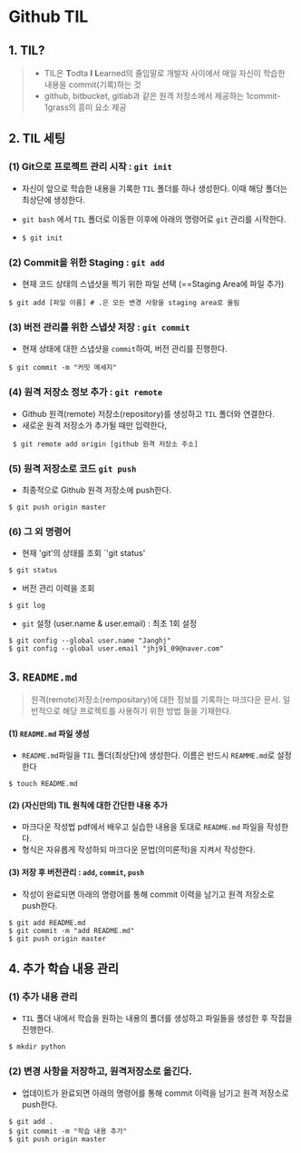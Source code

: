 # Github TIL

## 1. TIL?

> - TIL은 **T**odta **I** **L**earned의 줄임말로 개발자 사이에서 매일 자신이 학습한 내용을 commit(기록)하는 것
> - github, bitbucket, gitlab과 같은 원격 저장소에서 제공하는 1commit-1grass의 흥미 요소 제공



## 2. TIL 세팅

### (1) Git으로 프로젝트 관리 시작 : `git init`

- 자신이 앞으로 학습한 내용을 기록한 `TIL` 폴더를 하나 생성한다. 이때 해당 폴더는 최상단에 생성한다.

- `git bash` 에서 `TIL` 폴더로 이동한 이후에 아래의 명령어로 `git` 관리를 시작한다.

- ```shell
  $ git init
  ```



### (2) Commit을 위한 Staging : `git add`

- 현재 코드 상태의 스냅샷을 찍기 위한 파일 선택 (==Staging Area에 파일 추가)

```shell
$ git add [파일 이름] # .은 모든 변경 사항을 staging area로 올림
```



### (3) 버전 관리를 위한 스냅샷 저장 : `git commit`

- 현재 상태에 대한 스냅샷을 `commit`하여, 버전 관리를 진행한다.

```shell
$ git commit -m "커밋 메세지"
```



### (4) 원격 저장소 정보 추가 : `git remote`

- Github 원격(remote) 저장소(repository)를 생성하고 `TIL` 폴더와 연결한다.
- 새로운 원격 저장소가 추가될 때만 입력한다,

```shell
 $ git remote add origin [github 원격 저장소 주소]
```



### (5) 원격 저장소로 코드 `git push`

- 최종적으로 Github 원격 저장소에 push한다.

```shell
$ git push origin master
```



### (6) 그 외 명령어

-  현재 'git'의 상태를 조회 `'git status'

``` shell
$ git status
```



- 버전 관리 이력을 조회

```shell
$ git log
```

- `git` 설정 (user.name & user.email) : 최초 1회 설정

```shell
$ git config --global user.name "Janghj"
$ git config --global user.email "jhj91_09@naver.com"
```



## 3. `README.md`

> 원격(remote)저장소(rempositary)에 대한 정보를 기록하는 마크다운 문서. 일반적으로 해당 프로젝트를 사용하기 위한 방법 들을 기재한다.



#### 	(1) `README.md` 파일 생성

- `README.md`파일을 `TIL` 폴더(최상단)에 생성한다. 이름은 반드시 `REAMME.md`로 설정한다

```shell
$ touch README.md
```



#### (2) (자신만의) TIL 원칙에 대한 간단한 내용 추가

- 마크다운 작성법 pdf에서 배우고 실습한 내용을 토대로 `README.md` 파일을 작성한다.
- 형식은 자유롭게 작성하되 마크다운 문법(의미론적)을 지켜서 작성한다.

#### (3) 저장 후 버전관리 : `add`, `commit`, `push`

- 작성이 완료되면 아래의 명령어를 통해 commit 이력을 남기고 원격 저장소로 push한다.

```shell
$ git add README.md
$ git commit -m "add README.md"
$ git push origin master
```



##  4. 추가 학습 내용 관리

### (1) 추가 내용 관리

- `TIL` 폴더 내에서 학습을 원하는 내용의 폴더를 생성하고 파일들을 생성한 후 작접을 진행한다.

```shell
$ mkdir python	
```

### (2) 변경 사항을 저장하고, 원격저장소로 옮긴다.

- 업데이트가 완료되면 아래의 명령어를 통해 commit 이력을 남기고 원격 저장소로 push한다.

```shell
$ git add .
$ git commit -m "학습 내용 추가"
$ git push origin master
```

